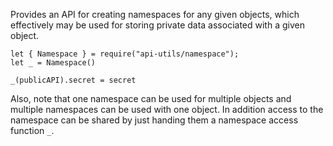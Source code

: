 Provides an API for creating namespaces for any given objects, which
effectively may be used for storing private data associated with a given
object.

    let { Namespace } = require("api-utils/namespace");
    let _ = Namespace()

    _(publicAPI).secret = secret

Also, note that one namespace can be used for multiple objects and multiple
namespaces can be used with one object. In addition access to the namespace
can be shared by just handing them a namespace access function `_`.
